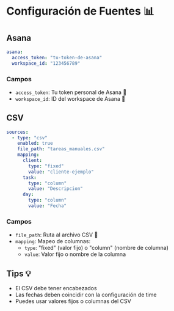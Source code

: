 # Configuración de Fuentes 📊

## Asana
```yaml
asana:
  access_token: "tu-token-de-asana"
  workspace_id: "123456789"
```

### Campos
- `access_token`: Tu token personal de Asana 🔑
- `workspace_id`: ID del workspace de Asana 🏢

## CSV
```yaml
sources:
  - type: "csv"
    enabled: true
    file_path: "tareas_manuales.csv"
    mapping:
      client:
        type: "fixed"
        value: "cliente-ejemplo"
      task:
        type: "column"
        value: "Descripcion"
      day:
        type: "column"
        value: "Fecha"
```

### Campos
- `file_path`: Ruta al archivo CSV 📄
- `mapping`: Mapeo de columnas:
  - `type`: "fixed" (valor fijo) o "column" (nombre de columna)
  - `value`: Valor fijo o nombre de la columna

## Tips 💡
- El CSV debe tener encabezados
- Las fechas deben coincidir con la configuración de time
- Puedes usar valores fijos o columnas del CSV 